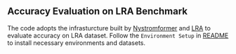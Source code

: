 
## Accuracy Evaluation on LRA Benchmark

The code adopts the infrasturcture built by [Nystromformer](https://github.com/mlpen/Nystromformer) and [LRA](https://github.com/google-research/long-range-arena) to evaluate accuracy on LRA dataset.
Follow the `Environment Setup` in [README](../../README.md) to install necessary environments and datasets.
